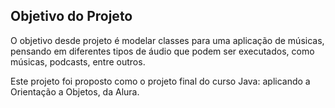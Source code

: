 ## Objetivo do Projeto

O objetivo desde projeto é modelar classes para uma aplicação de músicas, pensando em diferentes tipos de áudio que podem ser executados, como músicas, podcasts, entre outros.

Este projeto foi proposto como o projeto final do curso Java: aplicando a Orientação a Objetos, da Alura.